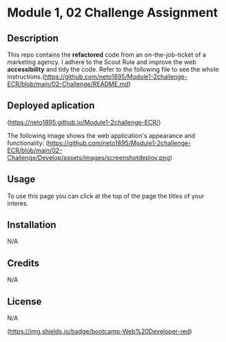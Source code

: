 # Module 1, 02 Challenge Assignment

## Description

This repo contains the **refactored** code from an on-the-job-ticket of a marketing agency. I adhere to the Scout Rule and improve the web **accessibility**
and tidy the code. 
Refer to the following file to see the whole instructions.(https://github.com/neto1895/Module1-2challenge-ECR/blob/main/02-Challenge/README.md) 

## Deployed aplication

(https://neto1895.github.io/Module1-2challenge-ECR/)

The following image shows the web application's appearance and functionality:
(https://github.com/neto1895/Module1-2challenge-ECR/blob/main/02-Challenge/Develop/assets/images/screenshotdeploy.png)

## Usage

To use this page you can click at the top of the page the titles of your interes. 


## Installation

N/A

## Credits

N/A

## License

N/A

(https://img.shields.io/badge/bootcamp-Web%20Developer-red)
